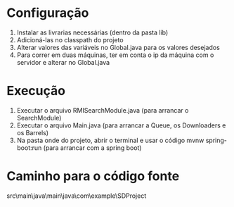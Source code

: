 # Configuração

1. Instalar as livrarias necessárias (dentro da pasta lib)
2. Adicioná-las no classpath do projeto
3. Alterar valores das variáveis no Global.java para os valores desejados
4. Para correr em duas máquinas, ter em conta o ip da máquina com o servidor e alterar no Global.java

# Execução

1. Executar o arquivo RMISearchModule.java (para arrancar o SearchModule)
2. Executar o arquivo Main.java (para arrancar a Queue, os Downloaders e os Barrels)
3. Na pasta onde do projeto, abrir o terminal e usar o código mvnw spring-boot:run (para arrancar com a spring boot)

# Caminho para o código fonte

src\main\java\main\java\com\example\SDProject
